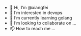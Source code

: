 - 👋 Hi, I’m @xiangfei
- 👀 I’m interested in devops
- 🌱 I’m currently learning golang 
- 💞️ I’m looking to collaborate on ...
- 📫 How to reach me ...

<!---
xiangfei/xiangfei is a ✨ special ✨ repository because its `README.md` (this file) appears on your GitHub profile.
You can click the Preview link to take a look at your changes.
--->
